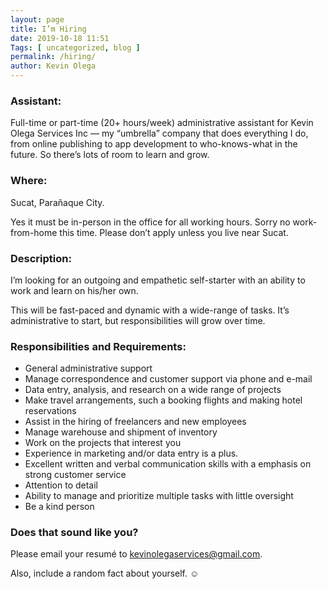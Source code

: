 ```yaml
--- 
layout: page
title: I’m Hiring
date: 2019-10-18 11:51
Tags: [ uncategorized, blog ]
permalink: /hiring/ 
author: Kevin Olega 
--- 
```

### Assistant:

Full-time or part-time (20+ hours/week) administrative assistant for Kevin Olega Services Inc — my “umbrella” company that does everything I do, from online publishing to app development to who-knows-what in the future. So there’s lots of room to learn and grow.

### Where:

Sucat, Parañaque City.

Yes it must be in-person in the office for all working hours. Sorry no work-from-home this time. Please don’t apply unless you live near Sucat.

### Description:

I’m looking for an outgoing and empathetic self-starter with an ability to work and learn on his/her own.

This will be fast-paced and dynamic with a wide-range of tasks. It’s administrative to start, but responsibilities will grow over time.

### Responsibilities and Requirements:

- General administrative support
- Manage correspondence and customer support via phone and e-mail
- Data entry, analysis, and research on a wide range of projects
- Make travel arrangements, such a booking flights and making hotel reservations
- Assist in the hiring of freelancers and new employees
- Manage warehouse and shipment of inventory
- Work on the projects that interest you
- Experience in marketing and/or data entry is a plus.
- Excellent written and verbal communication skills with a emphasis on strong customer service
- Attention to detail
- Ability to manage and prioritize multiple tasks with little oversight
- Be a kind person


### Does that sound like you?

Please email your resumé to kevinolegaservices@gmail.com.

Also, include a random fact about yourself. ☺